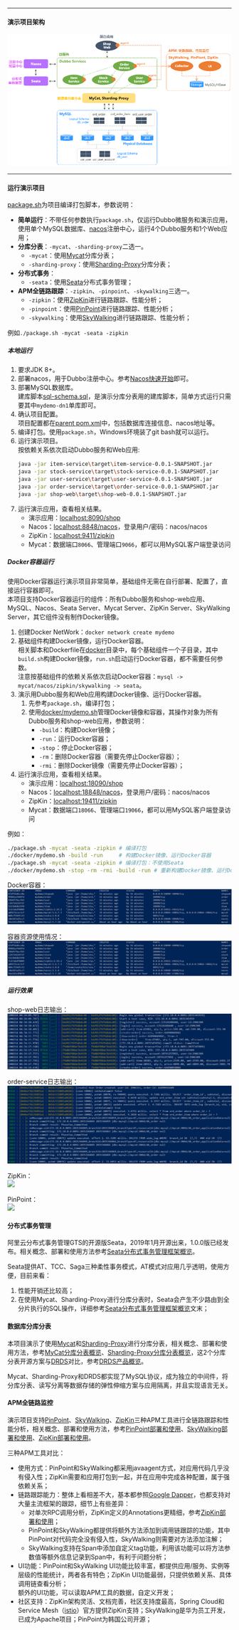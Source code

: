 -------------------------------------------------------------------
#### 演示项目架构
![](docs/images/architecture.png) <br />

-------------------------------------------------------------------
#### 运行演示项目
[package.sh](https://github.com/liuzhibin-cn/my-demo/blob/master/package.sh)为项目编译打包脚本，参数说明：
- **简单运行**：不带任何参数执行`package.sh`，仅运行Dubbo微服务和演示应用，使用单个MySQL数据库、[nacos](https://nacos.io/)注册中心，运行4个Dubbo服务和1个Web应用；
- **分库分表**：`-mycat`、`-sharding-proxy`二选一。
  - `-mycat`：使用[Mycat](https://github.com/liuzhibin-cn/my-demo/blob/master/docs/Sharding-Mycat-Overview-Quickstart.md)分库分表；
  - `-sharding-proxy`：使用[Sharding-Proxy](https://github.com/liuzhibin-cn/my-demo/blob/master/docs/Sharding-Sharding-Proxy-Overview-Quickstart.md)分库分表；
- **分布式事务**：
  - `-seata`：使用[Seata](https://github.com/liuzhibin-cn/my-demo/blob/master/docs/Seata-Distributed-Transaction-Management.md)分布式事务管理；
- **APM全链路跟踪**：`-zipkin`、`-pinpoint`、`-skywalking`三选一。
  - `-zipkin`：使用[ZipKin](https://github.com/liuzhibin-cn/my-demo/blob/master/docs/APM-ZipKin.md)进行链路跟踪、性能分析；
  - `-pinpoint`：使用[PinPoint](https://github.com/liuzhibin-cn/my-demo/blob/master/docs/APM-PinPoint.md)进行链路跟踪、性能分析；
  - `-skywalking`：使用[SkyWalking](https://github.com/liuzhibin-cn/my-demo/blob/master/docs/APM-SkyWalking.md)进行链路跟踪、性能分析；

例如`./package.sh -mycat -seata -zipkin`

##### 本地运行
1. 要求JDK 8+。
2. 部署nacos，用于Dubbo注册中心。参考[Nacos快速开始](https://nacos.io/zh-cn/docs/quick-start.html)即可。
3. 部署MySQL数据库。<br />
   建库脚本[sql-schema.sql](https://github.com/liuzhibin-cn/my-demo/blob/master/docs/sql-schema.sql)，是演示分库分表用的建库脚本，简单方式运行只需要其中`mydemo-dn1`单库即可。
4. 确认项目配置。<br />
   项目配置都在[parent pom.xml](https://github.com/liuzhibin-cn/my-demo/blob/master/pom.xml)中，包括数据库连接信息、nacos地址等。
5. 编译打包。使用`package.sh`，Windows环境装了git bash就可以运行。
6. 运行演示项目。<br />
   按依赖关系依次启动Dubbo服务和Web应用:
   ```sh
   java -jar item-service\target\item-service-0.0.1-SNAPSHOT.jar
   java -jar stock-service\target\stock-service-0.0.1-SNAPSHOT.jar
   java -jar user-service\target\user-service-0.0.1-SNAPSHOT.jar
   java -jar order-service\target\order-service-0.0.1-SNAPSHOT.jar
   java -jar shop-web\target\shop-web-0.0.1-SNAPSHOT.jar
   ```
7. 运行演示应用，查看相关结果。
   - 演示应用：[localhost:8090/shop](http://localhost:8090/shop)
   - Nacos：[localhost:8848/nacos](http://localhost:8848/nacos)，登录用户/密码：nacos/nacos
   - ZipKin：[localhost:9411/zipkin](http://localhost:9411/zipkin/)
   - Mycat：数据端口`8066`、管理端口`9066`，都可以用MySQL客户端登录访问

##### Docker容器运行
使用Docker容器运行演示项目非常简单，基础组件无需在自行部署、配置了，直接运行容器即可。<br />
本项目支持Docker容器运行的组件：所有Dubbo服务和shop-web应用、MySQL、Nacos、Seata Server、Mycat Server、ZipKin Server、SkyWalking Server，其它组件没有制作Docker镜像。
1. 创建Docker NetWork：`docker network create mydemo`
2. 基础组件构建Docker镜像，运行Docker容器。<br />
   相关脚本和Dockerfile在[docker](docker/)目录中，每个基础组件一个子目录，其中`build.sh`构建Docker镜像，`run.sh`启动运行Docker容器，都不需要任何参数。<br />
   注意按基础组件的依赖关系依次启动Docker容器：`mysql -> mycat/nacos/zipkin/skywalking -> seata`。
3. 演示用Dubbo服务和Web应用构建Docker镜像、运行Docker容器。<br />
   1. 先参考`package.sh`，编译打包；
   2. 使用[docker/mydemo.sh](docker/mydemo.sh)管理Docker镜像和容器，其操作对象为所有Dubbo服务和shop-web应用，参数说明：
      - `-build`：构建Docker镜像；
      - `-run`：运行Docker容器；
      - `-stop`：停止Docker容器；
      - `-rm`：删除Docker容器（需要先停止Docker容器）；
      - `-rmi`：删除Docker镜像（需要先停止Docker容器）；
4. 运行演示应用，查看相关结果。
   - 演示应用：[localhost:18090/shop](http://localhost:18090/shop)
   - Nacos：[localhost:18848/nacos](http://localhost:18848/nacos)，登录用户/密码：nacos/nacos
   - ZipKin：[localhost:19411/zipkin](http://localhost:19411/zipkin/)
   - Mycat：数据端口`18066`、管理端口`19066`，都可以用MySQL客户端登录访问

例如：
```sh
./package.sh -mycat -seata -zipkin # 编译打包
./docker/mydemo.sh -build -run     # 构建Docker镜像、运行Docker容器
./package.sh -mycat -seata -zipkin # 编译打包：不使用Seata
./docker/mydemo.sh -stop -rm -rmi -build -run # 重新构建Docker镜像、运行Docker容器
```

Docker容器：<br />
![](docs/images/docker-containers.png)

容器资源使用情况：<br />
![](docs/images/docker-stats.png)

##### 运行效果
shop-web日志输出：<br />
![](docs/images/shopweb-out.png)

order-service日志输出：<br />
![](docs/images/order-service-out.png)

ZipKin：<br />
![](https://richie-leo.github.io/ydres/img/10/120/1013/screen-trace-detail-sql.png)

PinPoint：<br />
![](https://richie-leo.github.io/ydres/img/10/120/1012/pinpoint-screen-trace-mixed-view.png)

#### 分布式事务管理
阿里云分布式事务管理GTS的开源版Seata，2019年1月开源出来，1.0.0版已经发布。相关概念、部署和使用方法参考[Seata分布式事务管理框架概览](https://github.com/liuzhibin-cn/my-demo/blob/master/docs/Seata-Distributed-Transaction-Management.md)。

Seata提供AT、TCC、Saga三种柔性事务模式，AT模式对应用几乎透明，使用方便，目前来看：
1. 性能开销还比较高；
2. 在使用Mycat、Sharding-Proxy进行分库分表时，Seata会产生不少路由到全分片执行的SQL操作，详细参考[Seata分布式事务管理框架概览](https://github.com/liuzhibin-cn/my-demo/blob/master/docs/Seata-Distributed-Transaction-Management.md)文末；

#### 数据库分库分表
本项目演示了使用[Mycat](http://www.mycat.io/)和[Sharding-Proxy](https://shardingsphere.apache.org/)进行分库分表，相关概念、部署和使用方法，参考[MyCat分库分表概览](https://github.com/liuzhibin-cn/my-demo/blob/master/docs/Sharding-Mycat-Overview-Quickstart.md)、[Sharding-Proxy分库分表概览](https://github.com/liuzhibin-cn/my-demo/blob/master/docs/Sharding-Sharding-Proxy-Overview-Quickstart.md)，这2个分库分表开源方案与[DRDS](https://help.aliyun.com/document_detail/118010.html)对比，参考[DRDS产品概览](https://github.com/liuzhibin-cn/my-demo/blob/master/docs/Sharding-DRDS-Overview.md)。

Mycat、Sharding-Proxy和DRDS都实现了MySQL协议，成为独立的中间件，将分库分表、读写分离等数据存储的弹性伸缩方案与应用隔离，并且实现语言无关。

#### APM全链路监控
演示项目支持[PinPoint](https://github.com/naver/pinpoint)、[SkyWalking](http://skywalking.apache.org/)、[ZipKin](https://zipkin.io/)三种APM工具进行全链路跟踪和性能分析，相关概念、部署和使用方法，参考[PinPoint部署和使用](https://github.com/liuzhibin-cn/my-demo/blob/master/docs/APM-PinPoint.md)、[SkyWalking部署和使用](https://github.com/liuzhibin-cn/my-demo/blob/master/docs/APM-SkyWalking.md)、[ZipKin部署和使用](https://github.com/liuzhibin-cn/my-demo/blob/master/docs/APM-ZipKin.md)。

三种APM工具对比：
- 使用方式：PinPoint和SkyWalking都采用javaagent方式，对应用代码几乎没有侵入性；ZipKin需要和应用打包到一起，并在应用中完成各种配置，属于强依赖关系；
- 链路跟踪能力：整体上看相差不大，基本都参照[Google Dapper](http://research.google.com/pubs/pub36356.html)，也都支持对大量主流框架的跟踪，细节上有些差异：
  - 对单次RPC调用分析，ZipKin定义的Annotations更精细，参考[ZipKin部署和使用](https://github.com/liuzhibin-cn/my-demo/blob/master/docs/APM-ZipKin.md)；
  - PinPoint和SkyWalking都提供将额外方法添加到调用链跟踪的功能，其中PinPoint对代码完全没有侵入性，SkyWalking则需要对方法添加注解；
  - SkyWalking支持在Span中添加自定义tag功能，利用该功能可以将方法参数值等额外信息记录到Span中，有利于问题分析；
- UI功能：PinPoint和SkyWalking UI功能比较丰富，都提供应用/服务、实例等层级的性能统计，两者各有特色；ZipKin UI功能最弱，只提供依赖关系、具体调用链查看分析；<br />
  额外的UI功能，可以读取APM工具的数据，自定义开发；
- 社区支持：ZipKin架构灵活、文档完善，社区支持度最高，Spring Cloud和Service Mesh（[istio](https://github.com/istio/)）官方提供ZipKin支持；SkyWalking是华为员工开发，已成为Apache项目；PinPoint为韩国公司开源；
